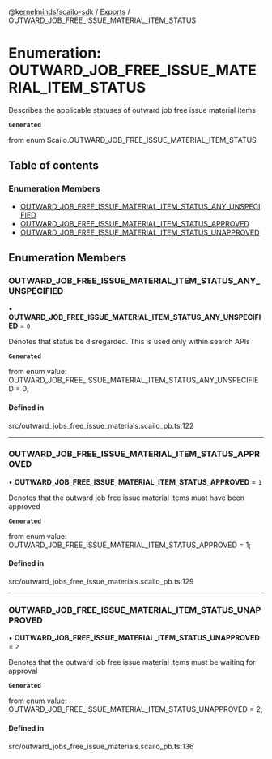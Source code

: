 [@kernelminds/scailo-sdk](../README.md) / [Exports](../modules.md) / OUTWARD\_JOB\_FREE\_ISSUE\_MATERIAL\_ITEM\_STATUS

# Enumeration: OUTWARD\_JOB\_FREE\_ISSUE\_MATERIAL\_ITEM\_STATUS

Describes the applicable statuses of outward job free issue material items

**`Generated`**

from enum Scailo.OUTWARD_JOB_FREE_ISSUE_MATERIAL_ITEM_STATUS

## Table of contents

### Enumeration Members

- [OUTWARD\_JOB\_FREE\_ISSUE\_MATERIAL\_ITEM\_STATUS\_ANY\_UNSPECIFIED](OUTWARD_JOB_FREE_ISSUE_MATERIAL_ITEM_STATUS.md#outward_job_free_issue_material_item_status_any_unspecified)
- [OUTWARD\_JOB\_FREE\_ISSUE\_MATERIAL\_ITEM\_STATUS\_APPROVED](OUTWARD_JOB_FREE_ISSUE_MATERIAL_ITEM_STATUS.md#outward_job_free_issue_material_item_status_approved)
- [OUTWARD\_JOB\_FREE\_ISSUE\_MATERIAL\_ITEM\_STATUS\_UNAPPROVED](OUTWARD_JOB_FREE_ISSUE_MATERIAL_ITEM_STATUS.md#outward_job_free_issue_material_item_status_unapproved)

## Enumeration Members

### OUTWARD\_JOB\_FREE\_ISSUE\_MATERIAL\_ITEM\_STATUS\_ANY\_UNSPECIFIED

• **OUTWARD\_JOB\_FREE\_ISSUE\_MATERIAL\_ITEM\_STATUS\_ANY\_UNSPECIFIED** = ``0``

Denotes that status be disregarded. This is used only within search APIs

**`Generated`**

from enum value: OUTWARD_JOB_FREE_ISSUE_MATERIAL_ITEM_STATUS_ANY_UNSPECIFIED = 0;

#### Defined in

src/outward_jobs_free_issue_materials.scailo_pb.ts:122

___

### OUTWARD\_JOB\_FREE\_ISSUE\_MATERIAL\_ITEM\_STATUS\_APPROVED

• **OUTWARD\_JOB\_FREE\_ISSUE\_MATERIAL\_ITEM\_STATUS\_APPROVED** = ``1``

Denotes that the outward job free issue material items must have been approved

**`Generated`**

from enum value: OUTWARD_JOB_FREE_ISSUE_MATERIAL_ITEM_STATUS_APPROVED = 1;

#### Defined in

src/outward_jobs_free_issue_materials.scailo_pb.ts:129

___

### OUTWARD\_JOB\_FREE\_ISSUE\_MATERIAL\_ITEM\_STATUS\_UNAPPROVED

• **OUTWARD\_JOB\_FREE\_ISSUE\_MATERIAL\_ITEM\_STATUS\_UNAPPROVED** = ``2``

Denotes that the outward job free issue material items must be waiting for approval

**`Generated`**

from enum value: OUTWARD_JOB_FREE_ISSUE_MATERIAL_ITEM_STATUS_UNAPPROVED = 2;

#### Defined in

src/outward_jobs_free_issue_materials.scailo_pb.ts:136
